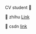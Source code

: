 CV student 👀

📗 zhihu [Link](https://www.zhihu.com/people/han-yu-shan-72-62) 

📕 csdn [link](https://blog.csdn.net/weixin_38673554?spm=1000.2115.3001.5343)

<!--
**CatOneTwo/CatOneTWO** is a ✨ _special_ ✨ repository because its `README.md` (this file) appears on your GitHub profile.

Here are some ideas to get you started:

- 🔭 I’m currently working on ...
- 🌱 I’m currently learning ...
- 👯 I’m looking to collaborate on ...
- 🤔 I’m looking for help with ...
- 💬 Ask me about ...
- 📫 How to reach me: ...
- 😄 Pronouns: ...
- ⚡ Fun fact: ...
-->
